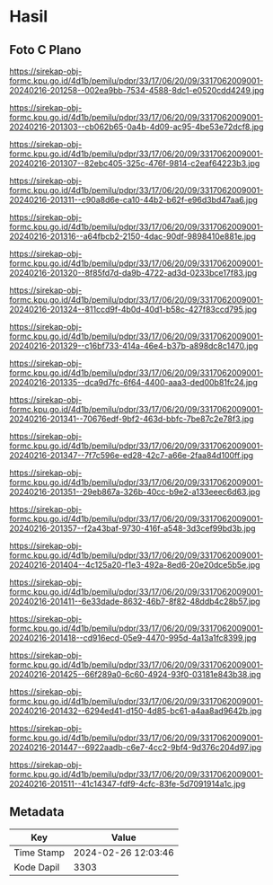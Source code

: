 # Hasil

## Foto C Plano

https://sirekap-obj-formc.kpu.go.id/4d1b/pemilu/pdpr/33/17/06/20/09/3317062009001-20240216-201258--002ea9bb-7534-4588-8dc1-e0520cdd4249.jpg

https://sirekap-obj-formc.kpu.go.id/4d1b/pemilu/pdpr/33/17/06/20/09/3317062009001-20240216-201303--cb062b65-0a4b-4d09-ac95-4be53e72dcf8.jpg

https://sirekap-obj-formc.kpu.go.id/4d1b/pemilu/pdpr/33/17/06/20/09/3317062009001-20240216-201307--82ebc405-325c-476f-9814-c2eaf64223b3.jpg

https://sirekap-obj-formc.kpu.go.id/4d1b/pemilu/pdpr/33/17/06/20/09/3317062009001-20240216-201311--c90a8d6e-ca10-44b2-b62f-e96d3bd47aa6.jpg

https://sirekap-obj-formc.kpu.go.id/4d1b/pemilu/pdpr/33/17/06/20/09/3317062009001-20240216-201316--a64fbcb2-2150-4dac-90df-9898410e881e.jpg

https://sirekap-obj-formc.kpu.go.id/4d1b/pemilu/pdpr/33/17/06/20/09/3317062009001-20240216-201320--8f85fd7d-da9b-4722-ad3d-0233bce17f83.jpg

https://sirekap-obj-formc.kpu.go.id/4d1b/pemilu/pdpr/33/17/06/20/09/3317062009001-20240216-201324--811ccd9f-4b0d-40d1-b58c-427f83ccd795.jpg

https://sirekap-obj-formc.kpu.go.id/4d1b/pemilu/pdpr/33/17/06/20/09/3317062009001-20240216-201329--c16bf733-414a-46e4-b37b-a898dc8c1470.jpg

https://sirekap-obj-formc.kpu.go.id/4d1b/pemilu/pdpr/33/17/06/20/09/3317062009001-20240216-201335--dca9d7fc-6f64-4400-aaa3-ded00b81fc24.jpg

https://sirekap-obj-formc.kpu.go.id/4d1b/pemilu/pdpr/33/17/06/20/09/3317062009001-20240216-201341--70676edf-9bf2-463d-bbfc-7be87c2e78f3.jpg

https://sirekap-obj-formc.kpu.go.id/4d1b/pemilu/pdpr/33/17/06/20/09/3317062009001-20240216-201347--7f7c596e-ed28-42c7-a66e-2faa84d100ff.jpg

https://sirekap-obj-formc.kpu.go.id/4d1b/pemilu/pdpr/33/17/06/20/09/3317062009001-20240216-201351--29eb867a-326b-40cc-b9e2-a133eeec6d63.jpg

https://sirekap-obj-formc.kpu.go.id/4d1b/pemilu/pdpr/33/17/06/20/09/3317062009001-20240216-201357--f2a43baf-9730-416f-a548-3d3cef99bd3b.jpg

https://sirekap-obj-formc.kpu.go.id/4d1b/pemilu/pdpr/33/17/06/20/09/3317062009001-20240216-201404--4c125a20-f1e3-492a-8ed6-20e20dce5b5e.jpg

https://sirekap-obj-formc.kpu.go.id/4d1b/pemilu/pdpr/33/17/06/20/09/3317062009001-20240216-201411--6e33dade-8632-46b7-8f82-48ddb4c28b57.jpg

https://sirekap-obj-formc.kpu.go.id/4d1b/pemilu/pdpr/33/17/06/20/09/3317062009001-20240216-201418--cd916ecd-05e9-4470-995d-4a13a1fc8399.jpg

https://sirekap-obj-formc.kpu.go.id/4d1b/pemilu/pdpr/33/17/06/20/09/3317062009001-20240216-201425--66f289a0-6c60-4924-93f0-03181e843b38.jpg

https://sirekap-obj-formc.kpu.go.id/4d1b/pemilu/pdpr/33/17/06/20/09/3317062009001-20240216-201432--6294ed41-d150-4d85-bc61-a4aa8ad9642b.jpg

https://sirekap-obj-formc.kpu.go.id/4d1b/pemilu/pdpr/33/17/06/20/09/3317062009001-20240216-201447--6922aadb-c6e7-4cc2-9bf4-9d376c204d97.jpg

https://sirekap-obj-formc.kpu.go.id/4d1b/pemilu/pdpr/33/17/06/20/09/3317062009001-20240216-201511--41c14347-fdf9-4cfc-83fe-5d7091914a1c.jpg


## Metadata

| Key        | Value               |
| ---------- | ------------------- |
| Time Stamp | 2024-02-26 12:03:46 |
| Kode Dapil | 3303                |



